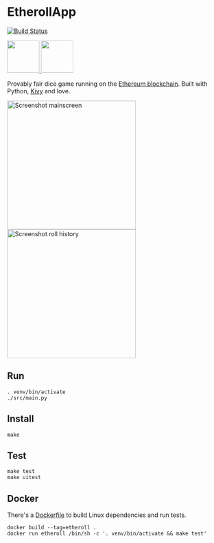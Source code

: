 # EtherollApp

[![Build Status](https://secure.travis-ci.org/AndreMiras/EtherollApp.png?branch=develop)](http://travis-ci.org/AndreMiras/EtherollApp)

<a href="https://f-droid.org/en/packages/com.github.andremiras.etheroll">
  <img src="https://f-droid.org/badge/get-it-on.png" height="75">
</a>
<a href="https://github.com/AndreMiras/EtherollApp/releases/download/v20190418/etheroll-2019.0418-debug.apk">
  <img src="https://www.livenettv.to/img/landing-page-1/google-play.png" height="75">
</a>

Provably fair dice game running on the [Ethereum blockchain](https://etheroll.com/#/smart-contract).
Built with Python, [Kivy](https://github.com/kivy/kivy) and love.

<img src="https://i.imgur.com/ORa0iTG.png" alt="Screenshot mainscreen" width="300"> <img src="https://i.imgur.com/Imwuifi.png" alt="Screenshot roll history" width="300">

## Run
```
. venv/bin/activate
./src/main.py
```

## Install
```
make
```

## Test
```
make test
make uitest
```

## Docker
There's a [Dockerfile](Dockerfile) to build Linux dependencies and run tests.
```
docker build --tag=etheroll .
docker run etheroll /bin/sh -c '. venv/bin/activate && make test'
```

